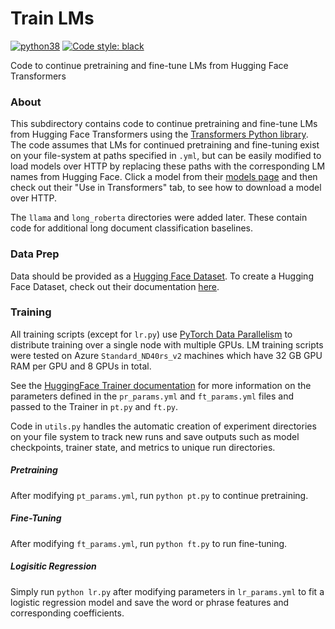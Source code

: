 # Train LMs

[![python38](https://img.shields.io/badge/python-3.8-orange.svg)]()
[![Code style: black](https://img.shields.io/badge/code%20style-black-000000.svg)](https://github.com/psf/black)

Code to continue pretraining and fine-tune LMs from Hugging Face Transformers

### About

This subdirectory contains code to continue pretraining and fine-tune LMs from Hugging Face Transformers using the [Transformers Python library](https://github.com/huggingface/transformers).  The code assumes that LMs for continued pretraining and fine-tuning exist on your file-system at paths specified in `.yml`, but can be easily modified to load models over HTTP by replacing these paths with the corresponding LM names from Hugging Face.  Click a model from their [models page](https://huggingface.co/models) and then check out their "Use in Transformers" tab, to see how to download a model over HTTP.

The `llama` and `long_roberta` directories were added later.  These contain code for additional long document classification baselines.

### Data Prep

Data should be provided as a [Hugging Face Dataset](https://huggingface.co/datasets).  To create a Hugging Face Dataset, check out their documentation [here](https://huggingface.co/docs/datasets/index).

### Training

All training scripts (except for `lr.py`) use [PyTorch Data Parallelism](https://pytorch.org/docs/stable/generated/torch.nn.DataParallel.html) to distribute training over a single node with multiple GPUs.  LM training scripts were tested on Azure `Standard_ND40rs_v2` machines which have 32 GB GPU RAM per GPU and 8 GPUs in total.  

See the [HuggingFace Trainer documentation](https://huggingface.co/docs/transformers/main_classes/trainer) for more information on the parameters defined in the `pr_params.yml` and `ft_params.yml` files and passed to the Trainer in `pt.py` and `ft.py`.

Code in `utils.py` handles the automatic creation of experiment directories on your file system to track new runs and save outputs such as model checkpoints, trainer state, and metrics to unique run directories.

##### Pretraining

After modifying `pt_params.yml`, run `python pt.py` to continue pretraining.

##### Fine-Tuning

After modifying `ft_params.yml`, run `python ft.py` to run fine-tuning.

##### Logisitic Regression

Simply run `python lr.py` after modifying parameters in `lr_params.yml` to fit a logistic regression model and save the word or phrase features and corresponding coefficients.
